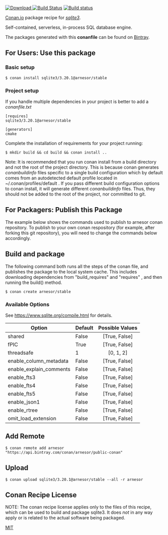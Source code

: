[![Download](https://api.bintray.com/packages/arnesor/public-conan/sqlite3%3Aarnesor/images/download.svg) ](https://bintray.com/arnesor/public-conan/sqlite3%3Aarnesor/_latestVersion)
[![Build Status](https://travis-ci.com/arnesor/conan-sqlite3.svg?branch=stable%2F3.20.1)](https://travis-ci.com/arnesor/conan-sqlite3)
[![Build status](https://ci.appveyor.com/api/projects/status/github/arnesor/conan-sqlite3?branch=stable%2F3.20.1&svg=true)](https://ci.appveyor.com/project/arnesor/conan-sqlite3)

[Conan.io](https://conan.io) package recipe for [*sqlite3*](https://www.sqlite.org).

Self-contained, serverless, in-process SQL database engine.

The packages generated with this **conanfile** can be found on [Bintray](https://bintray.com/arnesor/public-conan/sqlite3%3Aarnesor).

## For Users: Use this package

### Basic setup

    $ conan install sqlite3/3.20.1@arnesor/stable

### Project setup

If you handle multiple dependencies in your project is better to add a *conanfile.txt*

    [requires]
    sqlite3/3.20.1@arnesor/stable

    [generators]
    cmake

Complete the installation of requirements for your project running:

    $ mkdir build && cd build && conan install ..

Note: It is recommended that you run conan install from a build directory and not the root of the project directory.  This is because conan generates *conanbuildinfo* files specific to a single build configuration which by default comes from an autodetected default profile located in ~/.conan/profiles/default .  If you pass different build configuration options to conan install, it will generate different *conanbuildinfo* files.  Thus, they should not be added to the root of the project, nor committed to git.

## For Packagers: Publish this Package

The example below shows the commands used to publish to arnesor conan repository. To publish to your own conan respository (for example, after forking this git repository), you will need to change the commands below accordingly.

## Build and package

The following command both runs all the steps of the conan file, and publishes the package to the local system cache.  This includes downloading dependencies from "build_requires" and "requires" , and then running the build() method.

    $ conan create arnesor/stable


### Available Options
See https://www.sqlite.org/compile.html for details.

| Option        | Default | Possible Values  |
| ------------- |:----------------- |:------------:|
| shared      | False |  [True, False] |
| fPIC      | True |  [True, False] |
| threadsafe      | 1 |  [0, 1, 2] |
| enable_column_metadata      | False |  [True, False] |
| enable_explain_comments      | False |  [True, False] |
| enable_fts3      | False |  [True, False] |
| enable_fts4      | False |  [True, False] |
| enable_fts5      | False |  [True, False] |
| enable_json1      | False |  [True, False] |
| enable_rtree      | False |  [True, False] |
| omit_load_extension      | False |  [True, False] |

## Add Remote

    $ conan remote add arnesor "https://api.bintray.com/conan/arnesor/public-conan"

## Upload

    $ conan upload sqlite3/3.20.1@arnesor/stable --all -r arnesor


## Conan Recipe License

NOTE: The conan recipe license applies only to the files of this recipe, which can be used to build and package sqlite3.
It does *not* in any way apply or is related to the actual software being packaged.

[MIT](https://github.com/arnesor/conan-sqlite3.git/blob/stable/3.20.1/LICENSE)
